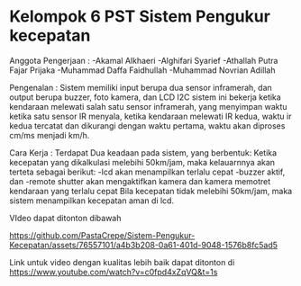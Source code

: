 # Kelompok 6 PST Sistem Pengukur kecepatan

Anggota Pengerjaan :
-Akamal Alkhaeri
-Alghifari Syarief
-Athallah Putra Fajar Prijaka
-Muhammad Daffa Faidhullah
-Muhammad Novrian Adillah

Pengenalan :
Sistem memiliki input berupa dua sensor inframerah, dan output berupa buzzer, foto kamera, dan LCD I2C
sistem ini bekerja ketika kendaraan melewati salah satu sensor inframerah, yang menyimpan waktu ketika satu sensor IR menyala, ketika kendaraan melewati IR kedua, waktu ir kedua tercatat dan dikurangi dengan waktu pertama, waktu akan diproses cm/ms menjadi km/h.


Cara Kerja :
Terdapat Dua keadaan pada sistem, yang berbentuk:
  Ketika kecepatan yang dikalkulasi melebihi 50km/jam, maka kelauarnnya akan terteta sebagai berikut:
  -lcd akan menampilkan terlalu cepat
  -buzzer aktif, dan
  -remote shutter akan mengaktifkan kamera dan kamera memotret kendaraan yang terlalu cepat
  Bila kecepatan tidak melebihi 50km/jam, maka sistem menampilkan kecepatan aman di lcd.

VIdeo dapat ditonton dibawah

https://github.com/PastaCrepe/Sistem-Pengukur-Kecepatan/assets/76557101/a4b3b208-0a61-401d-9048-1576b8fc5ad5

Link untuk video dengan kualitas lebih baik dapat ditonton di https://www.youtube.com/watch?v=c0fpd4xZqVQ&t=1s

